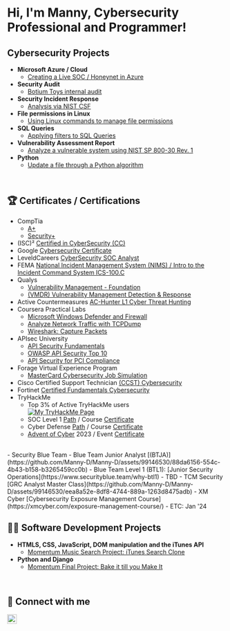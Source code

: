 <h1>Hi, I'm Manny, Cybersecurity Professional and Programmer!</h1>
<h2>Cybersecurity Projects</h2> 

- <b>Microsoft Azure / Cloud</b>
  - [Creating a Live SOC / Honeynet in Azure](https://github.com/Manny-D/Azure-Honeynet-SOC#readme)
- <b>Security Audit</b>
  - [Botium Toys internal audit](https://github.com/Manny-D/CySec-Security-Audit/blob/main/README.md)
- <b>Security Incident Response</b>
  - [Analysis via NIST CSF](https://github.com/Manny-D/CySec-NIST-CSF-Security-Incident-Response/blob/main/README.md)
- <b>File permissions in Linux</b>
  - [Using Linux commands to manage file permissions](https://github.com/Manny-D/CySec-File-Permissions-in-Linux/blob/main/README.md)
- <b>SQL Queries</b>
  - [Applying filters to SQL Queries](https://github.com/Manny-D/CySec-SQL/blob/main/README.md)
- <b>Vulnerability Assessment Report</b>
  - [Analyze a vulnerable system using NIST SP 800-30 Rev. 1](https://github.com/Manny-D/CySec-Vulnerability-Assessment-Report/blob/main/README.md)
- <b>Python</b>
  - [Update a file through a Python algorithm](https://github.com/Manny-D/CySec-Update-a-file-Python-algorithm/blob/main/README.md)

</br>

<h2>🏆 Certificates / Certifications</h2>

- CompTia
  - [A+](https://www.credly.com/badges/f73acb54-e420-413d-a6e1-f018b87b906b/public_url)
  - [Security+](https://www.credly.com/badges/9647d3c8-1e98-4bf8-bf31-3404c1d75f0a/public_url)
- (ISC)² [Certified in CyberSecurity (CC)](https://www.credly.com/badges/0aae7f45-6285-4752-8bff-55c16fa0df00/public_url)
- Google [Cybersecurity Certificate](https://www.coursera.org/account/accomplishments/professional-cert/3RJN9EWHN2D5)
- LeveldCareers [CyberSecurity SOC Analyst](https://github.com/Manny-D/Manny-D/assets/99146530/9c7ebc40-e133-4c4e-bc95-b0da558e48fa)
- FEMA [National Incident Management System (NIMS) / Intro to the Incident Command System ICS-100.C](https://github.com/Manny-D/Manny-D/assets/99146530/51ca27e8-f9ca-4067-8f1f-226fa3bd3f06)
- Qualys
  - [Vulnerability Management - Foundation](https://github.com/Manny-D/Manny-D/assets/99146530/f278d522-e794-46ca-8576-6bd00c52dd43)
  - [(VMDR) Vulnerability Management Detection & Response](https://github.com/Manny-D/Manny-D/assets/99146530/b3cf4322-f130-4b54-b8f2-02e0cb8110c2)
- Active Countermeasures [AC-Hunter L1 Cyber Threat Hunting](https://github.com/Manny-D/Manny-D/assets/99146530/da924a52-445d-4a47-b08c-cb4fa0349e8d)
- Coursera Practical Labs
  - [Microsoft Windows Defender and Firewall](https://www.coursera.org/account/accomplishments/verify/L42PK2KDWSMH)
  - [Analyze Network Traffic with TCPDump](https://www.coursera.org/account/accomplishments/verify/22RRHBA8UECN)
  - [Wireshark: Capture Packets](https://www.coursera.org/account/accomplishments/verify/HVBXHSSX7FPZ)
- APIsec University
  - [API Security Fundamentals](https://www.credly.com/badges/4f93b8a0-83a0-42eb-8ffd-85101e5cd04e/public_url)
  - [OWASP API Security Top 10](https://www.credly.com/badges/93a253b4-cdff-4052-aec0-ef8ffdf7cd65/public_url)
  - [API Security for PCI Compliance](https://www.credly.com/badges/8d2f9051-389e-4c8e-b8cc-beadfd302e75/public_url)
- Forage Virtual Experience Program
  - [MasterCard Cybersecurity Job Simulation](https://github.com/Manny-D/Manny-D/assets/99146530/fdc3c964-2e93-4272-96a8-3822427119f5)
- Cisco Certified Support Technician [(CCST) Cybersecurity](https://www.credly.com/badges/619b0cd0-bb6f-46b5-9376-9bebda2f32aa/public_url)
- Fortinet [Certified Fundamentals Cybersecurity](https://www.credly.com/badges/f616d73f-3c25-4b1a-92fe-74218be49fbf/public_url)
- TryHackMe
  - Top 3% of Active TryHackMe users <br> [<img src="https://tryhackme-badges.s3.amazonaws.com/MannyD.png" alt="My TryHackMe Page">](https://tryhackme.com/p/MannyD)
  - SOC Level 1 [Path](https://tryhackme.com/path/outline/soclevel1) / Course [Certificate](https://github.com/Manny-D/Manny-D/assets/99146530/ba25d8f6-5c91-4ccf-a37a-9e56647152c0)
  - Cyber Defense [Path](https://tryhackme.com/path/outline/blueteam) / Course [Certificate](https://github.com/Manny-D/Manny-D/assets/99146530/9a3e7985-0971-4d94-b762-ba7c18b70fdf) 
  - [Advent of Cyber](https://tryhackme.com/room/adventofcyber2023) 2023 / Event [Certificate](https://github.com/Manny-D/Manny-D/assets/99146530/fb174da8-57ba-4760-81ba-fa8d2d24a914)
<br>
- Security Blue Team
  - Blue Team Junior Analyst [(BTJA)](https://github.com/Manny-D/Manny-D/assets/99146530/88da6156-554c-4b43-b158-b3265459cc0b)
  - Blue Team Level 1 (BTL1): [Junior Security Operations](https://www.securityblue.team/why-btl1) - TBD
- TCM Security [GRC Analyst Master Class](https://github.com/Manny-D/Manny-D/assets/99146530/eea8a52e-8df8-4744-889a-1263d8475adb)
- XM Cyber [Cybersecurity Exposure Management Course](https://xmcyber.com/exposure-management-course/) - ETC: Jan '24


</br>


<h2>👨‍💻 Software Development Projects</h2>

- <b>HTMLS, CSS, JavaScript, DOM manipulation and the iTunes API</b>
  - [Momentum Music Search Project: iTunes Search Clone](https://github.com/Manny-D/Momentum-itunes-plus)
- <b>Python and Django</b>
  - [Momentum Final Project: Bake it till you Make It](https://github.com/Manny-D/Momentum-Final-Project)

</br>


<h2> 🤳 Connect with me</h2>

[<img align="left" alt="emmanueldador | LinkedIn" width="22px" src="https://cdn.jsdelivr.net/npm/simple-icons@v3/icons/linkedin.svg" />][linkedin]

[linkedin]: https://www.linkedin.com/in/emmanuel-dador/

<!--
**joshmadakor1/joshmadakor1** is a ✨ _special_ ✨ repository because its `README.md` (this file) appears on your GitHub profile.

Here are some ideas to get you started:

- 🔭 I’m currently working on ...
- 🌱 I’m currently learning ...
- 👯 I’m looking to collaborate on ...
- 🤔 I’m looking for help with ...
- 💬 Ask me about ...
- 📫 How to reach me: ...
- 😄 Pronouns: ...
- ⚡ Fun fact: ...
-->
